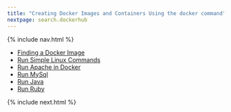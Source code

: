 ```yaml
---
title: "Creating Docker Images and Containers Using the docker command"
nextpage: search.dockerhub
---
```


{% include nav.html %}

- [Finding a Docker Image](search.dockerhub.md)
- [Run Simple Linux Commands](simple.linux.commands.md)
- [Run Apache in Docker](run.apache.md)
- [Run MySql](run.mysql.md)
- [Run Java](run.java.md)
- [Run Ruby](run.ruby.md)


{% include next.html %}
